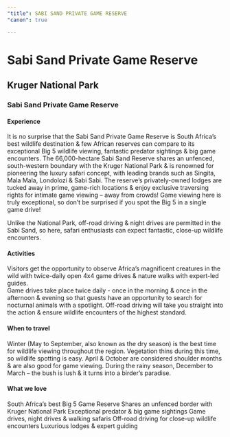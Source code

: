 ```yaml
---
"title": SABI SAND PRIVATE GAME RESERVE
"canon": true

---
```


# Sabi Sand Private Game Reserve
## Kruger National Park
### Sabi Sand Private Game Reserve

#### Experience
It is no surprise that the Sabi Sand Private Game Reserve is South Africa’s best wildlife destination &amp; few African reserves can compare to its exceptional Big 5 wildlife viewing, fantastic predator sightings &amp; big game encounters.
The 66,000-hectare Sabi Sand Reserve shares an unfenced, south-western boundary with the Kruger National Park &amp; is renowned for pioneering the luxury safari concept, with leading brands such as Singita, Mala Mala, Londolozi &amp; Sabi Sabi.
The reserve’s privately-owned lodges are tucked away in prime, game-rich locations &amp; enjoy exclusive traversing rights for intimate game viewing – away from crowds!
Game viewing here is truly exceptional, so don’t be surprised if you spot the Big 5 in a single game drive!

Unlike the National Park, off-road driving &amp; night drives are permitted in the Sabi Sand, so here, safari enthusiasts can expect fantastic, close-up wildlife encounters.

#### Activities
Visitors get the opportunity to observe Africa’s magnificent creatures in the wild with twice-daily open 4x4 game drives &amp; nature walks with expert-led guides.  
Game drives take place twice daily - once in the morning &amp; once in the afternoon &amp; evening so that guests have an opportunity to search for nocturnal animals with a spotlight.
Off-road driving will take you straight into the action &amp; ensure wildlife encounters of the highest standard.

#### When to travel
Winter (May to September, also known as the dry season) is the best time for wildlife viewing throughout the region.  Vegetation thins during this time, so wildlife spotting is easy.
April &amp; October are considered shoulder months &amp; are also good for game viewing.  During the rainy season, December to March – the bush is lush &amp; it turns into a birder’s paradise.


#### What we love
South Africa’s best Big 5 Game Reserve
Shares an unfenced border with Kruger National Park
Exceptional predator &amp; big game sightings
Game drives, night drives &amp; walking safaris 
Off-road driving for close-up wildlife encounters
Luxurious lodges &amp; expert guiding
